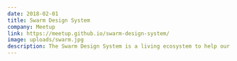 ```yaml
---
date: 2018-02-01
title: Swarm Design System
company: Meetup
link: https://meetup.github.io/swarm-design-system/
image: uploads/swarm.jpg
description: The Swarm Design System is a living ecosystem to help our teams craft online experiences to bring people together offline.
---
```

